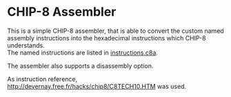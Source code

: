# CHIP-8 Assembler

This is a simple CHIP-8 assembler, that is able to convert the custom named assembly
instructions into the hexadecimal instructions which CHIP-8 understands.\
The named instructions are listed in [instructions.c8a](./instructions.c8a).

The assembler also supports a disassembly option.

As instruction reference, http://devernay.free.fr/hacks/chip8/C8TECH10.HTM was used.

